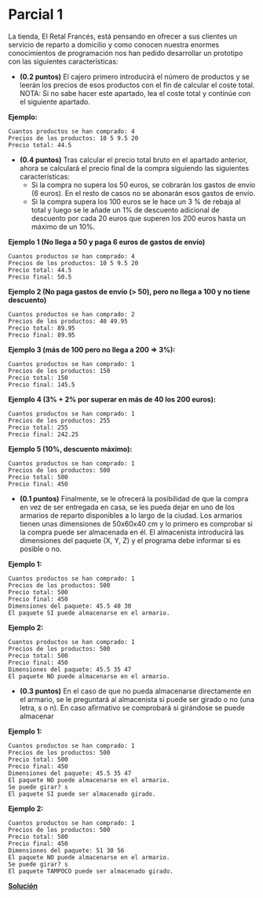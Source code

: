 # Parcial 1

La tienda, El Retal Francés, está pensando en ofrecer a sus clientes un servicio de reparto a domicilio y como conocen nuestra enormes conocimientos de programación nos han pedido desarrollar un prototipo con las siguientes características:

* **(0.2 puntos)** El cajero primero introducirá el número de productos y se leerán los precios de esos productos con el fin de calcular el coste total. NOTA: Si no sabe hacer este apartado, lea el coste total y continúe con el siguiente apartado.

**Ejemplo:**
```
Cuantos productos se han comprado: 4
Precios de los productos: 10 5 9.5 20
Precio total: 44.5
```
* **(0.4 puntos)** Tras calcular el precio total bruto en el apartado anterior, ahora se calculará el precio final de la compra siguiendo las siguientes características:
  * Si la compra no supera los 50 euros, se cobrarán los gastos de envío (6 euros). En el resto de casos no se abonarán esos gastos de envío.
  * Si la compra supera los 100 euros se le hace un 3 % de rebaja al total y luego se le añade un 1% de descuento adicional de descuento por cada 20 euros que superen los 200 euros hasta un máximo de un 10%.

**Ejemplo 1 (No llega a 50 y paga 6 euros de gastos de envío)**
```
Cuantos productos se han comprado: 4
Precios de los productos: 10 5 9.5 20
Precio total: 44.5
Precio final: 50.5
```
**Ejemplo 2 (No paga gastos de envío (> 50), pero no llega a 100 y no tiene descuento)**
```
Cuantos productos se han comprado: 2
Precios de los productos: 40 49.95
Precio total: 89.95
Precio final: 89.95
```
**Ejemplo 3 (más de 100 pero no llega a 200 => 3%):**
```
Cuantos productos se han comprado: 1
Precios de los productos: 150
Precio total: 150
Precio final: 145.5
```
**Ejemplo 4 (3% + 2% por superar en más de 40 los 200 euros):**
```
Cuantos productos se han comprado: 1
Precios de los productos: 255
Precio total: 255
Precio final: 242.25
```
**Ejemplo 5 (10%, descuento máximo):**
```
Cuantos productos se han comprado: 1
Precios de los productos: 500
Precio total: 500
Precio final: 450
```

* **(0.1 puntos)** Finalmente, se le ofrecerá la posibilidad de que la compra en vez de ser entregada en casa, se les pueda dejar en uno de los armarios de reparto disponibles a lo largo de la ciudad. Los armarios tienen unas dimensiones de 50x60x40 cm y lo primero es comprobar si la compra puede ser almacenada en él. El almacenista introducirá las dimensiones del paquete (X, Y, Z) y el programa debe informar si es posible o no.

**Ejemplo 1:**
```
Cuantos productos se han comprado: 1
Precios de los productos: 500
Precio total: 500
Precio final: 450
Dimensiones del paquete: 45.5 40 30
El paquete SI puede almacenarse en el armario.
```
**Ejemplo 2:**
```
Cuantos productos se han comprado: 1
Precios de los productos: 500
Precio total: 500
Precio final: 450
Dimensiones del paquete: 45.5 35 47
El paquete NO puede almacenarse en el armario.
```
* **(0.3 puntos)** En el caso de que no pueda almacenarse directamente en el armario, se le preguntará al almacenista si puede ser girado o no (una letra, s o n). En caso afirmativo se comprobará si girándose se puede almacenar

**Ejemplo 1:**
```
Cuantos productos se han comprado: 1
Precios de los productos: 500
Precio total: 500
Precio final: 450
Dimensiones del paquete: 45.5 35 47
El paquete NO puede almacenarse en el armario.
Se puede girar? s
El paquete SI puede ser almacenado girado.
```
**Ejemplo 2:**
```
Cuantos productos se han comprado: 1
Precios de los productos: 500
Precio total: 500
Precio final: 450
Dimensiones del paquete: 51 30 56
El paquete NO puede almacenarse en el armario.
Se puede girar? s
El paquete TAMPOCO puede ser almacenado girado.
```

**[Solución](parcial1/p1.cpp)**
